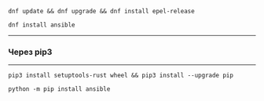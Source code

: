
```console
dnf update && dnf upgrade && dnf install epel-release
```

```console
dnf install ansible
```

------------------------
### Через pip3
------------------------
```console
pip3 install setuptools-rust wheel && pip3 install --upgrade pip
```

```console
python -m pip install ansible
```